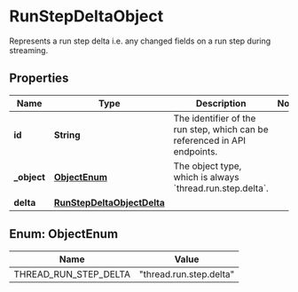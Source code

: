 

# RunStepDeltaObject

Represents a run step delta i.e. any changed fields on a run step during streaming. 

## Properties

| Name | Type | Description | Notes |
|------------ | ------------- | ------------- | -------------|
|**id** | **String** | The identifier of the run step, which can be referenced in API endpoints. |  |
|**_object** | [**ObjectEnum**](#ObjectEnum) | The object type, which is always &#x60;thread.run.step.delta&#x60;. |  |
|**delta** | [**RunStepDeltaObjectDelta**](RunStepDeltaObjectDelta.md) |  |  |



## Enum: ObjectEnum

| Name | Value |
|---- | -----|
| THREAD_RUN_STEP_DELTA | &quot;thread.run.step.delta&quot; |



